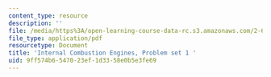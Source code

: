 ```yaml
---
content_type: resource
description: ''
file: /media/https%3A/open-learning-course-data-rc.s3.amazonaws.com/2-61-internal-combustion-engines-spring-2017/9ff574b6547023ef1d3358e0b5e3fe69_MIT2_61S17_ps1.pdf
file_type: application/pdf
resourcetype: Document
title: 'Internal Combustion Engines, Problem set 1 '
uid: 9ff574b6-5470-23ef-1d33-58e0b5e3fe69
---
```

